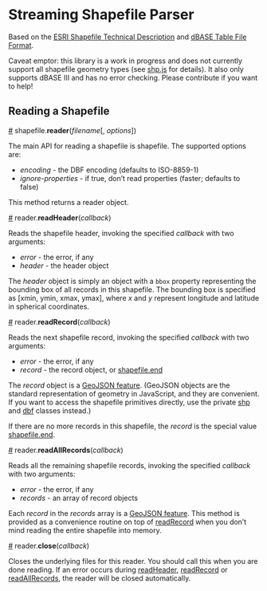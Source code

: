 # Streaming Shapefile Parser

Based on the [ESRI Shapefile Technical Description](http://www.esri.com/library/whitepapers/pdfs/shapefile.pdf) and [dBASE Table File Format](http://www.digitalpreservation.gov/formats/fdd/fdd000325.shtml).

Caveat emptor: this library is a work in progress and does not currently support all shapefile geometry types (see [shp.js](https://github.com/mbostock/shapefile/blob/master/shp.js) for details). It also only supports dBASE III and has no error checking. Please contribute if you want to help!

## Reading a Shapefile

<a name="reader" href="#reader">#</a> shapefile.<b>reader</b>(<i>filename</i>[, <i>options</i>])

The main API for reading a shapefile is shapefile. The supported options are:

* *encoding* - the DBF encoding (defaults to ISO-8859-1)
* *ignore-properties* - if true, don’t read properties (faster; defaults to false)

This method returns a reader object.

<a name="reader_readHeader" href="#reader_readHeader">#</a> reader.<b>readHeader</b>(<i>callback</i>)

Reads the shapefile header, invoking the specified *callback* with two arguments:

* *error* - the error, if any
* *header* - the header object

The *header* object is simply an object with a `bbox` property representing the bounding box of all records in this shapefile. The bounding box is specified as [xmin, ymin, xmax, ymax], where *x* and *y* represent longitude and latitude in spherical coordinates.

<a name="reader_readRecord" href="#reader_readRecord">#</a> reader.<b>readRecord</b>(<i>callback</i>)

Reads the next shapefile record, invoking the specified *callback* with two arguments:

* *error* - the error, if any
* *record* - the record object, or <a href="#end">shapefile.end</a>

The *record* object is a [GeoJSON feature](http://geojson.org/geojson-spec.html#feature-objects). (GeoJSON objects are the standard representation of geometry in JavaScript, and they are convenient. If you want to access the shapefile primitives directly, use the private [shp](https://github.com/mbostock/shapefile/blob/master/shp.js) and [dbf](https://github.com/mbostock/shapefile/blob/master/dbf.js) classes instead.)

If there are no more records in this shapefile, the *record* is the special value <a href="#end">shapefile.end</a>.

<a name="reader_readAllRecords" href="#reader_readAllRecords">#</a> reader.<b>readAllRecords</b>(<i>callback</i>)

Reads all the remaining shapefile records, invoking the specified *callback* with two arguments:

* *error* - the error, if any
* *records* - an array of record objects

Each *record* in the *records* array is a [GeoJSON feature](http://geojson.org/geojson-spec.html#feature-objects). This method is provided as a convenience routine on top of <a href="#reader_readRecord">readRecord</a> when you don’t mind reading the entire shapefile into memory.

<a name="reader_close" href="#reader_close">#</a> reader.<b>close</b>(<i>callback</i>)

Closes the underlying files for this reader. You should call this when you are done reading. If an error occurs during <a href="#reader_readHeader">readHeader</a>, <a href="#reader_readRecord">readRecord</a> or <a href="#reader_readAllRecords">readAllRecords</a>, the reader will be closed automatically.
